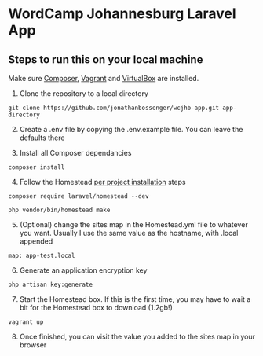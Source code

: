 # WordCamp Johannesburg Laravel App

## Steps to run this on your local machine

Make sure [Composer](https://getcomposer.org/), [Vagrant](https://www.vagrantup.com/) and [VirtualBox](https://www.virtualbox.org/wiki/Downloads) are installed. 

1. Clone the repository to a local directory

`git clone https://github.com/jonathanbossenger/wcjhb-app.git app-directory`

2. Create a .env file by copying the .env.example file. You can leave the defaults there

3. Install all Composer dependancies

`composer install`

4. Follow the Homestead [per project installation](https://laravel.com/docs/5.7/homestead#per-project-installation) steps

`composer require laravel/homestead --dev`

`php vendor/bin/homestead make`

5. (Optional) change the sites map in the Homestead.yml file to whatever you want. Usually I use the same value as the hostname, with .local appended

`map: app-test.local`

6. Generate an application encryption key

`php artisan key:generate`

7. Start the Homestead box. If this is the first time, you may have to wait a bit for the Homestead box to download (1.2gb!)

`vagrant up`

8. Once finished, you can visit the value you added to the sites map in your browser
